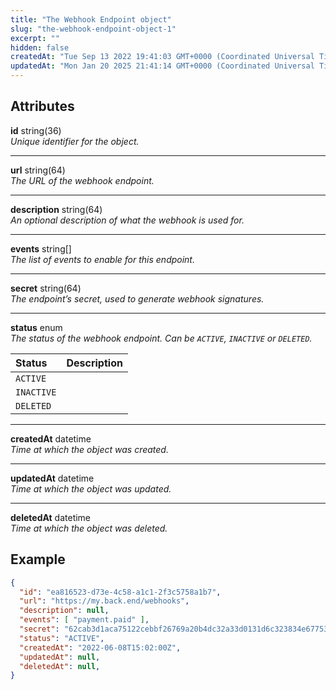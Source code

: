 ```yaml
---
title: "The Webhook Endpoint object"
slug: "the-webhook-endpoint-object-1"
excerpt: ""
hidden: false
createdAt: "Tue Sep 13 2022 19:41:03 GMT+0000 (Coordinated Universal Time)"
updatedAt: "Mon Jan 20 2025 21:41:14 GMT+0000 (Coordinated Universal Time)"
---
```

## Attributes

**id** string(36)  
_Unique identifier for the object._

***

**url** string(64)  
_The URL of the webhook endpoint._

***

**description** string(64)  
_An optional description of what the webhook is used for._

***

**events** string\[]  
_The list of events to enable for this endpoint._

***

**secret** string(64)  
_The endpoint’s secret, used to generate webhook signatures._

***

**status** enum  
_The status of the webhook endpoint. Can be `ACTIVE`, `INACTIVE` or `DELETED`._

| Status     | Description |
| :--------- | :---------- |
| `ACTIVE`   |             |
| `INACTIVE` |             |
| `DELETED`  |             |

***

**createdAt** datetime  
_Time at which the object was created._

***

**updatedAt** datetime  
_Time at which the object was updated._

***

**deletedAt** datetime  
_Time at which the object was deleted._

## Example

```json
{
  "id": "ea816523-d73e-4c58-a1c1-2f3c5758a1b7",
  "url": "https://my.back.end/webhooks",
  "description": null,
  "events": [ "payment.paid" ],
  "secret": "62cab3d1aca75122cebbf26769a20b4dc32a33d0131d6c323834e677532ae73a",
  "status": "ACTIVE",
  "createdAt": "2022-06-08T15:02:00Z",
  "updatedAt": null,
  "deletedAt": null,
}
```
